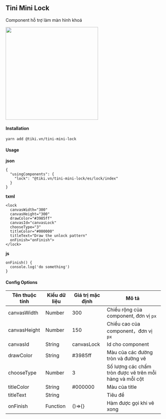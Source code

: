## Tini Mini Lock

Component hỗ trợ làm màn hình khoá

<img src="https://salt.tikicdn.com/ts/tiniapp/04/29/0a/e282efe901a57d8f0acb5542dbf9675c.gif" width="300" />

#### Installation

```
yarn add @tiki.vn/tini-mini-lock
```

#### Usage

**json**

```
{
  "usingComponents": {
    "lock": "@tiki.vn/tini-mini-lock/es/lock/index"
  }
}
```

**txml**

```
<lock
  canvasWidth="300"
  canvasHeight="300"
  drawColor="#3985ff"
  canvasId="canvasLock"
  chooseType="3"
  titleColor="#000000"
  titleText="Draw the unlock pattern"
  onFinish="onFinish">
</lock>
```

**js**

```
onFinish() {
  console.log('do something')
}
```

#### Config Options

| Tên thuộc tính | Kiểu dữ liệu | Giá trị mặc định | Mô tả                                                   |
| -------------- | ------------ | ---------------- | ------------------------------------------------------- |
| canvasWidth    | Number       | 300              | Chiều rộng của component, đơn vị `px`                   |
| canvasHeight   | Number       | 150              | Chiều cao của component，đơn vị `px`                    |
| canvasId       | String       | canvasLock       | Id cho component                                        |
| drawColor      | String       | #3985ff          | Màu của các đường tròn và đường vẽ                      |
| chooseType     | Number       | 3                | Số lượng các chấm tròn được vẽ trên mỗi hàng và mỗi cột |
| titleColor     | String       | #000000          | Màu của title                                           |
| titleText      | String       |                  | Tiêu đề                                                 |
| onFinish       | Function     | ()=>{}           | Hàm được gọi khi vẽ xong                                |
